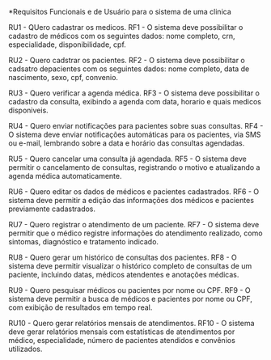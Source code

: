 *Requisitos Funcionais e de Usuário para o sistema de uma clinica

RU1 - QUero cadastrar os medicos.
RF1 - O sistema deve possibilitar o cadastro de médicos com os seguintes dados: nome completo, crn, especialidade, disponibilidade, cpf.

RU2 - Quero cadstrar os pacientes.
RF2 - O sistema deve possibilitar o cadsatro depacientes com os seguintes dados: nome completo, data de nascimento, sexo, cpf, convenio.

RU3 - Quero verificar a agenda médica.
RF3 - O sistema deve possibilitar o cadastro da consulta, exibindo a agenda com data, horario e quais medicos disponiveis. 

RU4 - Quero enviar notificações para pacientes sobre suas consultas.
RF4 - O sistema deve enviar notificações automáticas para os pacientes, via SMS ou e-mail, lembrando sobre a data e horário das consultas agendadas.

RU5 - Quero cancelar uma consulta já agendada.
RF5 - O sistema deve permitir o cancelamento de consultas, registrando o motivo e atualizando a agenda médica automaticamente.

RU6 - Quero editar os dados de médicos e pacientes cadastrados.
RF6 - O sistema deve permitir a edição das informações dos médicos e pacientes previamente cadastrados. 

RU7 - Quero registrar o atendimento de um paciente.
RF7 - O sistema deve permitir que o médico registre informações do atendimento realizado, como sintomas, diagnóstico e tratamento indicado.

RU8 - Quero gerar um histórico de consultas dos pacientes.
RF8 - O sistema deve permitir visualizar o histórico completo de consultas de um paciente, incluindo datas, médicos atendentes e anotações médicas.

RU9 - Quero pesquisar médicos ou pacientes por nome ou CPF.
RF9 - O sistema deve permitir a busca de médicos e pacientes por nome ou CPF, com exibição de resultados em tempo real.

RU10 - Quero gerar relatórios mensais de atendimentos.
RF10 - O sistema deve gerar relatórios mensais com estatísticas de atendimentos por médico, especialidade, número de pacientes atendidos e convênios utilizados.
